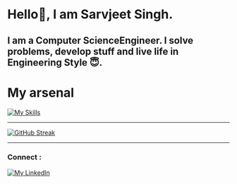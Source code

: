# Hello👋, I am Sarvjeet Singh.  

## I am a Computer ScienceEngineer. I solve problems, develop stuff and live life in Engineering Style :innocent:.

# My arsenal


[![My Skills](https://skillicons.dev/icons?i=py,js,html,css,py,c,django,cpp,bootstrap,azure,flask,figma,github,git,heroku,java,linux,mysql,netlify,postman,react,tensorflow,vscode,sqlite,gcp)]([https://github.com/aazad20])

<hr>

[![GitHub Streak](https://github-readme-streak-stats-amber.vercel.app?user=aazad20&theme=one-dark-pro&hide_border=true&date_format=j%20M%5B%20Y%5D)](https://github.com/aazad20)

<hr>

### Connect :
[![My LinkedIn](https://skillicons.dev/icons?i=linkedin)](https://www.linkedin.com/in/sarvjeet-singh-6249551b7/)

